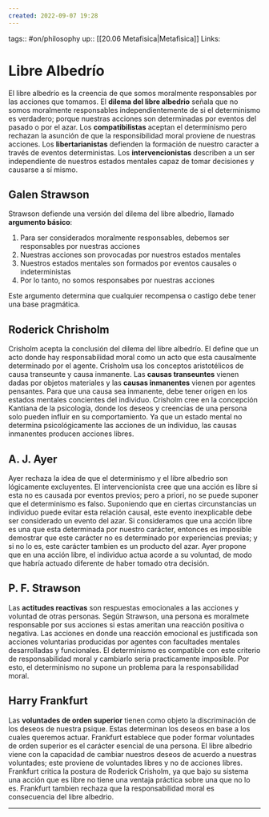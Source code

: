 ```yaml
---
created: 2022-09-07 19:28
---
```

tags:: #on/philosophy 
up:: [[20.06 Metafisica|Metafisica]]
Links: 
# Libre Albedrío
El libre albedrío es la creencia de que somos moralmente responsables por las acciones que tomamos. El **dilema del libre albedrio** señala que no somos moralmente responsables independientemente de si el determinismo es verdadero; porque nuestras acciones son determinadas por eventos del pasado o por el azar. Los **compatibilistas** aceptan el determinismo pero rechazan la asunción de que la responsibilidad moral proviene de nuestras acciones. Los **libertarianistas** defienden la formación de nuestro caracter a través de eventos deterministas. Los **intervencionistas** describen a un ser independiente de nuestros estados mentales capaz de tomar decisiones y causarse a sí mismo.

## Galen Strawson
Strawson defiende una versión del dilema del libre albedrio, llamado **argumento básico**:
1. Para ser considerados moralmente responsables, debemos ser responsables por nuestras acciones
2. Nuestras acciones son provocadas por nuestros estados mentales
3. Nuestros estados mentales son formados por eventos causales o indeterministas
4. Por lo tanto, no somos responsabes por nuestras acciones

Este argumento determina que cualquier recompensa o castigo debe tener una base pragmática. 

## Roderick Chrisholm
Crisholm acepta la conclusión del dilema del libre albedrío. El define que un acto donde hay responsabilidad moral como un acto que esta causalmente determinado por el agente. Crisholm usa los conceptos aristotélicos de causa transeunte y causa inmanente. Las **causas transeuntes** vienen dadas por objetos materiales y las **causas inmanentes** vienen por agentes pensantes. Para que una causa sea inmanente, debe tener origen en los estados mentales concientes del individuo. Crisholm cree en la concepción Kantiana de la psicología, donde los deseos y creencias de una persona solo pueden influir en su comportamiento. Ya que un estado mental no determina psicológicamente las acciones de un individuo, las causas inmanentes producen acciones libres.

## A. J. Ayer
Ayer rechaza la idea de que el determinismo y el libre albedrio son lógicamente excluyentes. El intervencionista cree que una acción es libre si esta no es causada por eventos previos; pero a priori, no se puede suponer que el determinismo es falso. Suponiendo que en ciertas circunstancias un individuo puede evitar esta relación causal, este evento inexplicable debe ser considerado un evento del azar. Si consideramos que una acción libre es una que esta determinada por nuestro carácter, entonces es imposible demostrar que este carácter no es determinado por experiencias previas; y si no lo es, este carácter tambien es un producto del azar. Ayer propone que en una acción libre, el individuo actua acorde a su voluntad, de modo que habría actuado diferente de haber tomado otra decisión.

## P. F. Strawson
Las **actitudes reactivas** son respuestas emocionales a las acciones y voluntad de otras personas. Según Strawson, una persona es moralmete responsable por sus acciones si estas ameritan una reacción positiva o negativa. Las acciones en donde una reacción emocional es justificada son acciones voluntarias producidas por agentes con facultades mentales desarrolladas y funcionales. El determinismo es compatible con este criterio de responsabilidad moral y cambiarlo seria practicamente imposible. Por esto, el determinismo no supone un problema para la responsabilidad moral.

## Harry Frankfurt
Las **voluntades de orden superior** tienen como objeto la discriminación de los deseos de nuestra psique. Estas determinan los deseos en base a los cuales queremos actuar. Frankfurt establece que poder formar voluntades de orden superior es el carácter esencial de una persona. El libre albedrio viene con la capacidad de cambiar nuestros deseos de acuerdo a nuestras voluntades; este proviene de voluntades libres y no de acciones libres. Frankfurt critica la postura de Roderick Crisholm, ya que bajo su sistema una acción que es libre no tiene una ventaja práctica sobre una que no lo es. Frankfurt tambien rechaza que la responsabilidad moral es consecuencia del libre albedrio.


___

